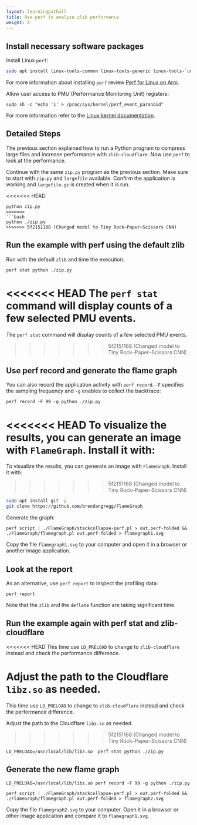 ```yaml
---
layout: learningpathall
title: Use perf to analyze zlib performance
weight: 4
---
```


## Install necessary software packages

Install Linux `perf`:

```bash
sudo apt install linux-tools-common linux-tools-generic linux-tools-`uname -r` -y
```

For more information about installing `perf` review [Perf for Linux on Arm](/install-guides/perf/).

Allow user access to PMU (Performance Monitoring Unit) registers:

```console
sudo sh -c "echo '1' > /proc/sys/kernel/perf_event_paranoid"
```

For more information refer to the [Linux kernel documentation](https://www.kernel.org/doc/html/latest/admin-guide/sysctl/kernel.html#perf-event-paranoid).

## Detailed Steps

The previous section explained how to run a Python program to compress large files and increase performance with `zlib-cloudflare`. Now use `perf` to look at the performance.

Continue with the same `zip.py` program as the previous section. Make sure to start with `zip.py` and `largefile` available. Confirm the application is working and `largefile.gz` is created when it is run.

<<<<<<< HEAD
```console
python zip.py
=======
```bash
python ./zip.py
>>>>>>> 5f2151168 (Changed model to Tiny Rock–Paper–Scissors CNN)
```

## Run the example with perf using the default zlib

Run with the default `zlib` and time the execution.

```console
perf stat python ./zip.py
```

<<<<<<< HEAD
The `perf stat` command will display counts of a few selected PMU events.
=======
The `perf stat` command will display counts of a few selected PMU events. 
>>>>>>> 5f2151168 (Changed model to Tiny Rock–Paper–Scissors CNN)

## Use perf record and generate the flame graph

You can also record the application activity with `perf record`. `-F` specifies the sampling frequency and `-g` enables to collect the backtrace:

```console
perf record -F 99 -g python ./zip.py
```

<<<<<<< HEAD
To visualize the results, you can generate an image with `FlameGraph`. Install it with:
=======
To visualize the results, you can generate an image with `FlameGraph`. Install it with: 
>>>>>>> 5f2151168 (Changed model to Tiny Rock–Paper–Scissors CNN)

```bash
sudo apt install git -y
git clone https://github.com/brendangregg/FlameGraph
```

Generate the graph:

```console
perf script | ./FlameGraph/stackcollapse-perf.pl > out.perf-folded && ./FlameGraph/flamegraph.pl out.perf-folded > flamegraph1.svg
```

Copy the file `flamegraph1.svg` to your computer and open it in a browser or another image application.

## Look at the report

As an alternative, use `perf report` to inspect the profiling data:

```console
perf report
```

Note that the `zlib` and the `deflate` function are taking significant time.

## Run the example again with perf stat and zlib-cloudflare

<<<<<<< HEAD
This time use `LD_PRELOAD` to change to `zlib-cloudflare` instead and check the performance difference.

Adjust the path to the Cloudflare `libz.so` as needed.
=======
This time use `LD_PRELOAD` to change to `zlib-cloudflare` instead and check the performance difference. 

Adjust the path to the Cloudflare `libz.so` as needed. 
>>>>>>> 5f2151168 (Changed model to Tiny Rock–Paper–Scissors CNN)

```console
LD_PRELOAD=/usr/local/lib/libz.so  perf stat python ./zip.py
```

## Generate the new flame graph

```console
LD_PRELOAD=/usr/local/lib/libz.so perf record -F 99 -g python ./zip.py
```

```console
perf script | ./FlameGraph/stackcollapse-perf.pl > out.perf-folded && ./FlameGraph/flamegraph.pl out.perf-folded > flamegraph2.svg
```

Copy the file `flamegraph2.svg` to your computer. Open it in a browser or other image application and compare it to `flamegraph1.svg`.